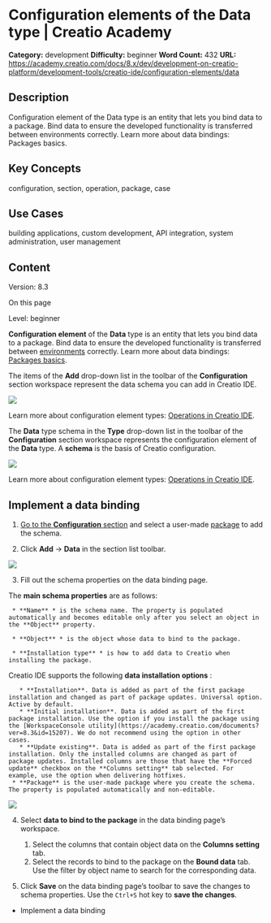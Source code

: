 # Configuration elements of the Data type | Creatio Academy

**Category:** development **Difficulty:** beginner **Word Count:** 432 **URL:**
https://academy.creatio.com/docs/8.x/dev/development-on-creatio-platform/development-tools/creatio-ide/configuration-elements/data

## Description

Configuration element of the Data type is an entity that lets you bind data to a
package. Bind data to ensure the developed functionality is transferred between
environments correctly. Learn more about data bindings: Packages basics.

## Key Concepts

configuration, section, operation, package, case

## Use Cases

building applications, custom development, API integration, system
administration, user management

## Content

Version: 8.3

On this page

Level: beginner

**Configuration element** of the **Data** type is an entity that lets you bind
data to a package. Bind data to ensure the developed functionality is
transferred between
[environments](https://academy.creatio.com/documents?ver=8.3&id=15201)
correctly. Learn more about data bindings:
[Packages basics](https://academy.creatio.com/documents?ver=8.3&id=15121&anchor=title-2105-9).

The items of the **Add** drop-down list in the toolbar of the **Configuration**
section workspace represent the data schema you can add in Creatio IDE.

![](https://academy.creatio.com/sites/default/files/documentation/sdk/ru/BPMonlineWebSDK/Screenshots/Data/8.0/scr_AddList.png)

Learn more about configuration element types:
[Operations in Creatio IDE](https://academy.creatio.com/documents?ver=8.3&id=15101&anchor=title-2093-12).

The **Data** type schema in the **Type** drop-down list in the toolbar of the
**Configuration** section workspace represents the configuration element of the
**Data** type. A **schema** is the basis of Creatio configuration.

![](https://academy.creatio.com/sites/default/files/documentation/sdk/ru/BPMonlineWebSDK/Screenshots/Data/8.0/scr_TypeList.png)

Learn more about configuration element types:
[Operations in Creatio IDE](https://academy.creatio.com/documents?ver=8.3&id=15101&anchor=title-2093-14).

## Implement a data binding​

1. [Go to the **Configuration** section](https://academy.creatio.com/documents?ver=8.3&id=15101&anchor=title-2093-2)
   and select a user-made
   [package](https://academy.creatio.com/documents?ver=8.3&id=15121) to add the
   schema.

2. Click **Add** → **Data** in the section list toolbar.

![](https://academy.creatio.com/sites/default/files/documentation/sdk/ru/BPMonlineWebSDK/Screenshots/Data/8.0/scr_AddList.png)

3. Fill out the schema properties on the data binding page.

The **main schema properties** are as follows:

     * **Name** * is the schema name. The property is populated automatically and becomes editable only after you select an object in the **Object** property.

     * **Object** * is the object whose data to bind to the package.

     * **Installation type** * is how to add data to Creatio when installing the package.

Creatio IDE supports the following **data installation options** :

       * **Installation**. Data is added as part of the first package installation and changed as part of package updates. Universal option. Active by default.
       * **Initial installation**. Data is added as part of the first package installation. Use the option if you install the package using the [WorkspaceConsole utility](https://academy.creatio.com/documents?ver=8.3&id=15207). We do not recommend using the option in other cases.
       * **Update existing**. Data is added as part of the first package installation. Only the installed columns are changed as part of package updates. Installed columns are those that have the **Forced update** checkbox on the **Columns setting** tab selected. For example, use the option when delivering hotfixes.
     * **Package** is the user-made package where you create the schema. The property is populated automatically and non-editable.

![](https://academy.creatio.com/sites/default/files/documentation/sdk/ru/BPMonlineWebSDK/Screenshots/Data/8.0/scr_data_properties.png)

4. Select **data to bind to the package** in the data binding page’s workspace.
   1. Select the columns that contain object data on the **Columns setting**
      tab.
   2. Select the records to bind to the package on the **Bound data** tab. Use
      the filter by object name to search for the corresponding data.

5. Click **Save** on the data binding page’s toolbar to save the changes to
   schema properties. Use the `Ctrl+S` hot key to **save the changes**.

- Implement a data binding
